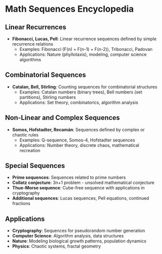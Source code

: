 # Math Sequences Encyclopedia

## Linear Recurrences
- **Fibonacci, Lucas, Pell**: Linear recurrence sequences defined by simple recurrence relations
  - Examples: Fibonacci (F(n) = F(n-1) + F(n-2)), Tribonacci, Padovan
  - Applications: Nature (phyllotaxis), modeling, computer science algorithms

## Combinatorial Sequences
- **Catalan, Bell, Stirling**: Counting sequences for combinatorial structures
  - Examples: Catalan numbers (binary trees), Bell numbers (set partitions), Stirling numbers
  - Applications: Set theory, combinatorics, algorithm analysis

## Non-Linear and Complex Sequences
- **Somos, Hofstadter, Recamán**: Sequences defined by complex or chaotic rules
  - Examples: Q-sequence, Somos-4, Hofstadter sequences
  - Applications: Number theory, discrete chaos, mathematical recreation

## Special Sequences
- **Prime sequences**: Sequences related to prime numbers
- **Collatz conjecture**: 3n+1 problem - unsolved mathematical conjecture
- **Thue-Morse sequence**: Cube-free sequence with applications in cryptography
- **Additional sequences**: Lucas sequences, Pell equations, continued fractions

## Applications
- **Cryptography**: Sequences for pseudorandom number generation
- **Computer Science**: Algorithm analysis, data structures
- **Nature**: Modeling biological growth patterns, population dynamics
- **Physics**: Chaotic systems, fractal geometry